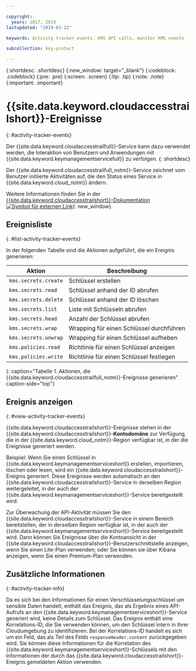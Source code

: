 ```yaml
---

copyright:
  years: 2017, 2019
lastupdated: "2019-03-22"

keywords: Activity tracker events, KMS API calls, monitor KMS events

subcollection: key-protect

---
```


{:shortdesc: .shortdesc}
{:new_window: target="_blank"}
{:codeblock: .codeblock}
{:pre: .pre}
{:screen: .screen}
{:tip: .tip}
{:note: .note}
{:important: .important}

# {{site.data.keyword.cloudaccesstrailshort}}-Ereignisse
{: #activity-tracker-events}

Der {{site.data.keyword.cloudaccesstrailfull}}-Service kann dazu verwendet werden, die Interaktion von Benutzern und Anwendungen mit {{site.data.keyword.keymanagementservicefull}} zu verfolgen. 
{: shortdesc}

Der {{site.data.keyword.cloudaccesstrailfull_notm}}-Service zeichnet vom Benutzer initiierte Aktivitäten auf, die den Status eines Service in {{site.data.keyword.cloud_notm}} ändern. 

Weitere Informationen finden Sie in der [{{site.data.keyword.cloudaccesstrailshort}}-Dokumentation ![Symbol für externen Link](../../icons/launch-glyph.svg "Symbol für externen Link")](/docs/services/cloud-activity-tracker?topic=cloud-activity-tracker-getting-started-with-cla){: new_window}.

## Ereignisliste
{: #list-activity-tracker-events}

In der folgenden Tabelle sind die Aktionen aufgeführt, die ein Ereignis generieren:

| Aktion               | Beschreibung                 |
| -------------------- | --------------------------- |
| `kms.secrets.create` | Schlüssel erstellen                |
| `kms.secrets.read`   | Schlüssel anhand der ID abrufen        |
| `kms.secrets.delete` | Schlüssel anhand der ID löschen          |
| `kms.secrets.list`   | Liste mit Schlüsseln abrufen     |
| `kms.secrets.head`   | Anzahl der Schlüssel abrufen |
| `kms.secrets.wrap`   | Wrapping für einen Schlüssel durchführen                  |
| `kms.secrets.unwrap` | Wrapping für einen Schlüssel aufheben                |
| `kms.policies.read`  | Richtlinie für einen Schlüssel anzeigen     |
| `kms.policies.write` | Richtlinie für einen Schlüssel festlegen      |
{: caption="Tabelle 1. Aktionen, die {{site.data.keyword.cloudaccesstrailfull_notm}}-Ereignisse generieren" caption-side="top"}

## Ereignis anzeigen
{: #view-activity-tracker-events}

<!-- Option 2: Add the following sentence if your service sends events to the account domain. -->

{{site.data.keyword.cloudaccesstrailshort}}-Ereignisse stehen in der {{site.data.keyword.cloudaccesstrailshort}}-**Kontodomäne** zur Verfügung, die in der {{site.data.keyword.cloud_notm}}-Region verfügbar ist, in der die Ereignisse generiert werden.

Beispiel: Wenn Sie einen Schlüssel in {{site.data.keyword.keymanagementserviceshort}} erstellen, importieren, löschen oder lesen, wird ein {{site.data.keyword.cloudaccesstrailshort}}-Ereignis generiert. Diese Ereignisse werden automatisch an den {{site.data.keyword.cloudaccesstrailshort}}-Service in derselben Region weitergeleitet, in der auch der {{site.data.keyword.keymanagementserviceshort}}-Service bereitgestellt wird.

Zur Überwachung der API-Aktivität müssen Sie den {{site.data.keyword.cloudaccesstrailshort}}-Service in einem Bereich bereitstellen, der in derselben Region verfügbar ist, in der auch der {{site.data.keyword.keymanagementserviceshort}}-Service bereitgestellt wird. Dann können Sie Ereignisse über die Kontoansicht in der {{site.data.keyword.cloudaccesstrailshort}}-Benutzerschnittstelle anzeigen, wenn Sie einen Lite-Plan verwenden; oder Sie können sie über Kibana anzeigen, wenn Sie einen Premium-Plan verwenden.

## Zusätzliche Informationen
{: #activity-tracker-info}

Da es sich bei den Informationen für einen Verschlüsselungsschlüssel um sensible Daten handelt, enthält das Ereignis, das als Ergebnis eines API-Aufrufs an den {{site.data.keyword.keymanagementserviceshort}}-Service generiert wird, keine Details zum Schlüssel. Das Ereignis enthält eine Korrelations-ID, die Sie verwenden können, um den Schlüssel intern in Ihrer Cloudumgebung zu identifizieren. Bei der Korrelations-ID handelt es sich um ein Feld, das als Teil des Felds `responseHeader.content` zurückgegeben wird. Sie können diese Informationen für die Korrelation des {{site.data.keyword.keymanagementserviceshort}}-Schlüssels mit den Informationen der durch das {{site.data.keyword.cloudaccesstrailshort}}-Ereignis gemeldeten Aktion verwenden.
